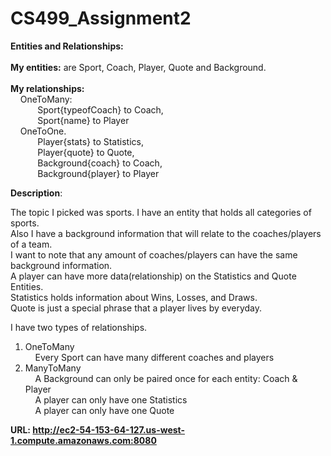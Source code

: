 # CS499_Assignment2

<b>Entities and Relationships:</b><br><br>
<b>My entities:</b> are Sport, Coach, Player, Quote and Background.<br><br>
<b>My relationships:</b><br>
&nbsp;&nbsp;&nbsp;&nbsp;OneToMany: <br>
&nbsp;&nbsp;&nbsp;&nbsp;&nbsp;&nbsp;&nbsp;&nbsp;&nbsp;&nbsp;&nbsp;Sport{typeofCoach} to Coach, <br>
&nbsp;&nbsp;&nbsp;&nbsp;&nbsp;&nbsp;&nbsp;&nbsp;&nbsp;&nbsp;&nbsp;Sport{name} to Player <br>
&nbsp;&nbsp;&nbsp;&nbsp;OneToOne. <br>
&nbsp;&nbsp;&nbsp;&nbsp;&nbsp;&nbsp;&nbsp;&nbsp;&nbsp;&nbsp;&nbsp;Player{stats} to Statistics, <br>
&nbsp;&nbsp;&nbsp;&nbsp;&nbsp;&nbsp;&nbsp;&nbsp;&nbsp;&nbsp;&nbsp;Player{quote} to Quote, <br>
&nbsp;&nbsp;&nbsp;&nbsp;&nbsp;&nbsp;&nbsp;&nbsp;&nbsp;&nbsp;&nbsp;Background{coach} to Coach, <br>
&nbsp;&nbsp;&nbsp;&nbsp;&nbsp;&nbsp;&nbsp;&nbsp;&nbsp;&nbsp;&nbsp;Background{player} to Player <br>

<b>Description</b>:<br>
<p>The topic I picked was sports. I have an entity that holds all categories of sports.<br>
   Also I have a background information that will relate to the coaches/players of a team.<br>
   I want to note that any amount of coaches/players can have the same background information.<br>
   A player can have more data(relationship) on the Statistics and Quote Entities.<br> 
   Statistics holds information about Wins, Losses, and Draws.<br>
   Quote is just a special phrase that a player lives by everyday.</p>
   
   I have two types of relationships.<br>
   1. OneToMany<br>
   &nbsp;&nbsp;&nbsp;&nbsp;Every Sport can have many different coaches and players<br>
   2. ManyToMany<br>
   &nbsp;&nbsp;&nbsp;&nbsp;A Background can only be paired once for each entity: Coach & Player <br>
   &nbsp;&nbsp;&nbsp;&nbsp;A player can only have one Statistics<br>
   &nbsp;&nbsp;&nbsp;&nbsp;A player can only have one Quote<br>

<b>URL<b/>: http://ec2-54-153-64-127.us-west-1.compute.amazonaws.com:8080 <br>

